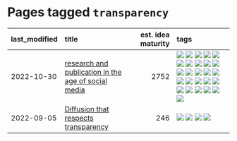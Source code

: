 # Pages tagged `transparency`

|last_modified|title|est. idea maturity|tags
|:---|:---|---:|:---|
|2022-10-30|[research and publication in the age of social media](../research-and-social.md)|2752|[![](https://img.shields.io/badge/tag-arxiv-957448)](../tags/arxiv.md) [![](https://img.shields.io/badge/tag-citation-936135)](../tags/citation.md) [![](https://img.shields.io/badge/tag-corrections-deeba9)](../tags/corrections.md) [![](https://img.shields.io/badge/tag-credit-c456a9)](../tags/credit.md) [![](https://img.shields.io/badge/tag-curation-d7de4b)](../tags/curation.md) [![](https://img.shields.io/badge/tag-discoverability-e54ba1)](../tags/discoverability.md) [![](https://img.shields.io/badge/tag-discussion-92ab1c)](../tags/discussion.md) [![](https://img.shields.io/badge/tag-feed-426a5f)](../tags/feed.md) [![](https://img.shields.io/badge/tag-git-6edb5)](../tags/git.md) [![](https://img.shields.io/badge/tag-git-6edb5)](../tags/git.md) [![](https://img.shields.io/badge/tag-historyofscience-e3b2c7)](../tags/historyofscience.md) [![](https://img.shields.io/badge/tag-mastodon-dafbc7)](../tags/mastodon.md) [![](https://img.shields.io/badge/tag-openreview-7064e0)](../tags/openreview.md) [![](https://img.shields.io/badge/tag-paperswithcode-6819c6)](../tags/paperswithcode.md) [![](https://img.shields.io/badge/tag-platform-11772b)](../tags/platform.md) [![](https://img.shields.io/badge/tag-publication-d5f6c6)](../tags/publication.md) [![](https://img.shields.io/badge/tag-reproducibility-5fba1d)](../tags/reproducibility.md) [![](https://img.shields.io/badge/tag-research-587798)](../tags/research.md) [![](https://img.shields.io/badge/tag-retractions-2c91b4)](../tags/retractions.md) [![](https://img.shields.io/badge/tag-search-d2ea1b)](../tags/search.md) [![](https://img.shields.io/badge/tag-socialmedia-dce8fa)](../tags/socialmedia.md) [![](https://img.shields.io/badge/tag-stackoverflow-82f36e)](../tags/stackoverflow.md) [![](https://img.shields.io/badge/tag-subscription-ac8815)](../tags/subscription.md) [![](https://img.shields.io/badge/tag-transparency-f14da)](../tags/transparency.md) [![](https://img.shields.io/badge/tag-twitter-161a53)](../tags/twitter.md) [![](https://img.shields.io/badge/tag-validation-b3194)](../tags/validation.md)|
|2022-09-05|[Diffusion that respects transparency](../diffusion-that-respects-transparency.md)|246|[![](https://img.shields.io/badge/tag-completed-4db4d2)](../tags/completed.md) [![](https://img.shields.io/badge/tag-diffusion-12eec5)](../tags/diffusion.md) [![](https://img.shields.io/badge/tag-image_processing-ea1833)](../tags/image_processing.md) [![](https://img.shields.io/badge/tag-transparency-f14da)](../tags/transparency.md)|